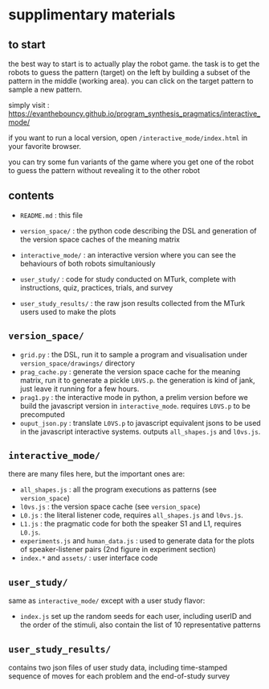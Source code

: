 # supplimentary materials

## to start
the best way to start is to actually play the robot game. the task is to get the robots to guess the pattern (target) on the left by building a subset of the pattern in the middle (working area). you can click on the target pattern to sample a new pattern. 

simply visit : https://evanthebouncy.github.io/program_synthesis_pragmatics/interactive_mode/

if you want to run a local version, open ``/interactive_mode/index.html`` in your favorite browser. 

you can try some fun variants of the game where you get one of the robot to guess the pattern without revealing it to the other robot

## contents

* ``README.md`` : this file
* ``version_space/`` : the python code describing the DSL and generation of the version space caches of the meaning matrix

* ``interactive_mode/`` : an interactive version where you can see the behaviours of both robots simultaniously
* ``user_study/`` : code for study conducted on MTurk, complete with instructions, quiz, practices, trials, and survey
* ``user_study_results/`` : the raw json results collected from the MTurk users used to make the plots

## ``version_space/``

* ``grid.py`` : the DSL, run it to sample a program and visualisation under ``version_space/drawings/`` directory
* ``prag_cache.py`` : generate the version space cache for the meaning matrix, run it to generate a pickle ``L0VS.p``. the generation is kind of jank, just leave it running for a few hours.
* ``prag1.py`` : the interactive mode in python, a prelim version before we build the javascript version in ``interactive_mode``. requires ``L0VS.p`` to be precomputed
* ``ouput_json.py`` : translate ``L0VS.p`` to javascript equivalent jsons to be used in the javascript interactive systems. outputs ``all_shapes.js`` and ``l0vs.js``.


## ``interactive_mode/``
there are many files here, but the important ones are: 

* ``all_shapes.js`` : all the program executions as patterns (see ``version_space``)
* ``l0vs.js`` : the version space cache (see ``version_space``)
* ``L0.js`` : the literal listener code, requires ``all_shapes.js`` and ``l0vs.js``.
* ``L1.js`` : the pragmatic code for both the speaker S1 and L1, requires ``L0.js``.
* ``experiments.js`` and ``human_data.js`` : used to generate data for the plots of speaker-listener pairs (2nd figure in experiment section)
* ``index.*`` and ``assets/`` : user interface code

## ``user_study/``
same as ``interactive_mode/`` except with a user study flavor:

* ``index.js`` set up the random seeds for each user, including userID and the order of the stimuli, also contain the list of 10 representative patterns

## ``user_study_results/``
contains two json files of user study data, including time-stamped sequence of moves for each problem and the end-of-study survey
